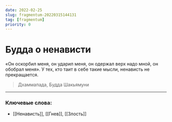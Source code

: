 ```yaml
---
date: 2022-02-25
slug: fragmentum-20220315144131
tag: [fragmentum]
priority: 0
---
```

# Будда о ненависти
«Он оскорбил меня, он ударил меня, он одержал верх надо мной, он обобрал меня». У тех, кто таит в себе такие мысли, ненависть не прекращается.

>Дхаммапада, Будда Шакьямуни

---
### Ключевые слова:
- [[Ненависть]], [[Гнев]], [[Злость]]